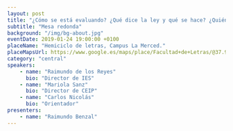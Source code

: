 ```yaml
---
layout: post
title: "¿Cómo se está evaluando? ¿Qué dice la ley y qué se hace? ¿Quién lo hace bien?"
subtitle: "Mesa redonda"
background: "/img/bg-about.jpg"
eventDate: 2019-01-24 19:00:00 +0100
placeName: "Hemiciclo de letras, Campus La Merced."
placeMapsUrl: https://www.google.es/maps/place/Facultad+de+Letras/@37.988031,-1.1285388,17z/data=!3m1!4b1!4m5!3m4!1s0xd63821a11eb1df1:0x6eef2c7756be7e95!8m2!3d37.9880268!4d-1.1263501
category: "central"
speakers:
    - name: "Raimundo de los Reyes"
      bio: "Director de IES"
    - name: "Mariola Sanz"
      bio: "Director de CEIP"
    - name: "Carlos Nicolás"
      bio: "Orientador"
presenters:
    - name: "Raimundo Benzal"
---
```

